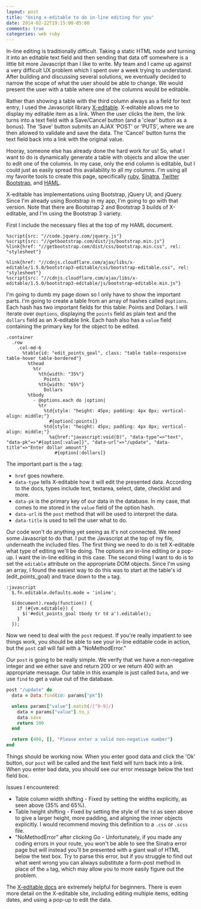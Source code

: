 ```yaml
---
layout: post
title: "Using x-editable to do in-line editing for you"
date: 2014-02-22T19:15:00-05:00
comments: true
categories: web ruby
---
```


In-line editing is traditionally difficult. Taking a static HTML node and turning it into an editable text field and then sending that data off somewhere is a little bit more Javascript than I like to write. My team and I came up against a very difficult UX problem which I spent over a week trying to understand. After building and discussing several solutions, we eventually decided to narrow the scope of what the user should be able to change. We would present the user with a table where one of the columns would be editable.

Rather than showing a table with the third column always as a field for text entry, I used the Javascript library [X-editable](//vitalets.github.io/x-editable/). X-editable allows me to display my editable item as a link. When the user clicks the item, the link turns into a text field with a Save/Cancel button (and a 'clear' button as a bonus). The 'Save' button submits an AJAX 'POST' or 'PUTS', where we are then allowed to validate and save the data. The 'Cancel' button turns the text field back into a link with the original value.

Hooray, someone else has already done the hard work for us! So, what I want to do is dynamically generate a table with objects and allow the user to edit one of the columns. In my case, only the end column is editable, but I could just as easily spread this availability to all my columns. I'm using all my favorite tools to create this page, specifically [ruby](//ruby-lang.org/en/), [Sinatra](//sinatrarb.com), [Twitter Bootstrap](//getbootstrap.com), and [HAML](//haml.info).

X-editable has implementations using Bootstrap, jQuery UI, and jQuery. Since I'm already using Bootstrap in my app, I'm going to go with that version. Note that there are Bootstrap 2 and Bootstrap 3 builds of X-editable, and I'm using the Bootstrap 3 variety.

First I include the necessary files at the top of my HAML document.

``` haml /views/manage_data.haml
%script{src: "//code.jquery.com/jquery.js"}
%script{src: "//getbootstrap.com/dist/js/bootstrap.min.js"}
%link{href: "//getbootstrap.com/dist/css/bootstrap.min.css", rel: "stylesheet"}

%link{href: "//cdnjs.cloudflare.com/ajax/libs/x-editable/1.5.0/bootstrap3-editable/css/bootstrap-editable.css", rel: "stylesheet"}
%script{src: "//cdnjs.cloudflare.com/ajax/libs/x-editable/1.5.0/bootstrap3-editable/js/bootstrap-editable.min.js"}
```

I'm going to dumb my page down so I only have to show the important parts. I'm going to create a table from an array of hashes called `@options`. Each hash has two important fields for this table: Points and Dollars. I will iterate over `@options`, displaying the `points` field as plain text and the `dollars` field as an X-editable link. Each hash also has a `value` field containing the primary key for the object to be edited.

``` haml /views/manage_data.haml
.container
  .row
    .col-md-6
      %table{id: "edit_points_goal", class: "table table-responsive table-hover table-bordered"}
        %thead
          %tr
            %th{width: "35%"}
              Points
            %th{width: "65%"}
              Dollars
        %tbody
          - @options.each do |option|
            %tr
              %td{style: "height: 45px; padding: 4px 8px; vertical-align: middle;"}
                #{option[:points]}
              %td{style: "height: 45px; padding: 4px 8px; vertical-align: middle;"}
                %a{href:"javascript:void(0)", "data-type"=>"text", "data-pk"=>"#{option[:value]}", "data-url"=>"/update", "data-title"=>"Enter dollar amount"}
                  #{option[:dollars]}
```

The important part is the `a` tag:

* `href` goes nowhere.
* `data-type` tells X-editable how it will edit the presented data. According to the docs, types include text, textarea, select, date, checklist and more.
* `data-pk` is the primary key of our data in the database. In my case, that comes to me stored in the `value` field of the option hash.
* `data-url` is the `post` method that will be used to interpret the data.
* `data-title` is used to tell the user what to do.

Our code won't do anything yet seeing as it's not connected. We need some Javascript to do that. I put the Javascript at the top of my file, underneath the included files. The first thing we need to do is tell X-editable what type of editing we'll be doing. The options are in-line editing or a pop-up. I want the in-line editing in this case. The second thing I want to do is to set the `editable` attribute on the appropriate DOM objects. Since I'm using an array, I found the easiest way to do this was to start at the table's id (edit_points_goal) and trace down to the `a` tag.

``` haml /views/manage_data.haml
:javascript
  $.fn.editable.defaults.mode = 'inline';

  $(document).ready(function() {
    if (#{vm.editable}) {
      $('#edit_points_goal tbody tr td a').editable();
    }
  });
```

Now we need to deal with the `post` request. If you're really impatient to see things work, you should be able to see your in-line editable code in action, but the `post` call will fail with a "NoMethodError."

Our `post` is going to be really simple. We verify that we have a non-negative integer and we either save and return 200 or we return 400 with an appropriate message. Our table in this example is just called `Data`, and we use `find` to get a value out of the database.

``` ruby web.rb
post "/update" do
  data = Data.find(id: params["pk"])

  unless params["value"].match(/[^0-9]/)
    data = params["value"].to_i
    data.save
    return 200
  end

  return {400, [], "Please enter a valid non-negative number"}
end
```

Things should be working now. When you enter good data and click the 'Ok' button, our `post` will be called and the text field will turn back into a link. When you enter bad data, you should see our error message below the text field box.

Issues I encountered:

* Table column width shifting - Fixed by setting the widths explicitly, as seen above (35% and 65%).
* Table height shifting - Fixed by setting the style of the `td` as seen above to give a larger height, more padding, and aligning the inner objects explicitly. I would recommend moving this definition to a `.css` or `.scss` file.
* "NoMethodError" after clicking Go - Unfortunately, if you made any coding errors in your route, you won't be able to see the Sinatra error page but will instead you'll be presented with a giant wall of HTML below the text box. Try to parse this error, but if you struggle to find out what went wrong you can always substitute a form-post method in place of the `a` tag, which may allow you to more easily figure out the problem.

The [X-editable docs](//vitalets.github.io/x-editable/docs.html) are extremely helpful for beginners. There is even more detail on the X-editable site, including editing multiple items, editing dates, and using a pop-up to edit the data.
